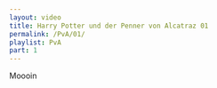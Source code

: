 ```yaml
---
layout: video
title: Harry Potter und der Penner von Alcatraz 01
permalink: /PvA/01/
playlist: PvA
part: 1
---
```

Moooin
